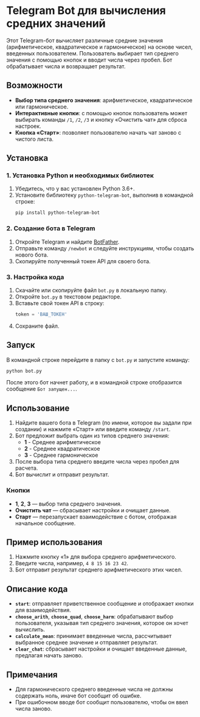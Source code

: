 # Telegram Bot для вычисления средних значений

Этот Telegram-бот вычисляет различные средние значения (арифметическое, квадратическое и гармоническое) на основе чисел, введенных пользователем. Пользователь выбирает тип среднего значения с помощью кнопок и вводит числа через пробел. Бот обрабатывает числа и возвращает результат.

## Возможности

- **Выбор типа среднего значения**: арифметическое, квадратическое или гармоническое.
- **Интерактивные кнопки**: с помощью кнопок пользователь может выбирать команды `/1`, `/2`, `/3` и кнопку «Очистить чат» для сброса настроек.
- **Кнопка «Старт»**: позволяет пользователю начать чат заново с чистого листа.

## Установка

### 1. Установка Python и необходимых библиотек

1. Убедитесь, что у вас установлен Python 3.6+.
2. Установите библиотеку `python-telegram-bot`, выполнив в командной строке:
    ```bash
    pip install python-telegram-bot
    ```

### 2. Создание бота в Telegram

1. Откройте Telegram и найдите [BotFather](https://t.me/botfather).
2. Отправьте команду `/newbot` и следуйте инструкциям, чтобы создать нового бота.
3. Скопируйте полученный токен API для своего бота.

### 3. Настройка кода

1. Скачайте или скопируйте файл `bot.py` в локальную папку.
2. Откройте `bot.py` в текстовом редакторе.
3. Вставьте свой токен API в строку:
    ```python
    token = 'ВАШ_ТОКЕН'
    ```
4. Сохраните файл.

## Запуск

В командной строке перейдите в папку с `bot.py` и запустите команду:

```bash
python bot.py
```

После этого бот начнет работу, и в командной строке отобразится сообщение `Бот запущен...`.

## Использование

1. Найдите вашего бота в Telegram (по имени, которое вы задали при создании) и нажмите «Старт» или введите команду `/start`.
2. Бот предложит выбрать один из типов среднего значения:
   - **1** - Среднее арифметическое
   - **2** - Среднее квадратическое
   - **3** - Среднее гармоническое
3. После выбора типа среднего введите числа через пробел для расчета.
4. Бот вычислит и отправит результат.

### Кнопки

- **1**, **2**, **3** — выбор типа среднего значения.
- **Очистить чат** — сбрасывает настройки и очищает данные.
- **Старт** — перезапускает взаимодействие с ботом, отображая начальное сообщение.

## Пример использования

1. Нажмите кнопку «1» для выбора среднего арифметического.
2. Введите числа, например, `4 8 15 16 23 42`.
3. Бот отправит результат среднего арифметического этих чисел.

## Описание кода

- **`start`**: отправляет приветственное сообщение и отображает кнопки для взаимодействия.
- **`choose_arith`**, **`choose_quad`**, **`choose_harm`**: обрабатывают выбор пользователя, указывая тип среднего значения, которое он хочет вычислить.
- **`calculate_mean`**: принимает введенные числа, рассчитывает выбранное среднее значение и отправляет результат.
- **`clear_chat`**: сбрасывает настройки и очищает введенные данные, предлагая начать заново.

## Примечания

- Для гармонического среднего введенные числа не должны содержать ноль, иначе бот сообщит об ошибке.
- При ошибочном вводе бот сообщит пользователю, чтобы он ввел числа заново.
